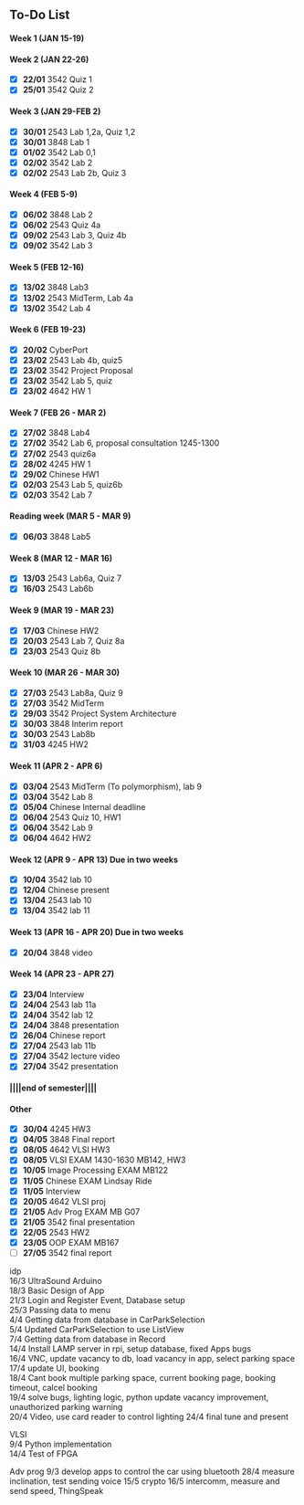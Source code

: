 ## To-Do List
#### Week 1 (JAN 15-19)
#### Week 2 (JAN 22-26)
- [x] **22/01** 3542 Quiz 1
- [x] **25/01** 3542 Quiz 2
#### Week 3 (JAN 29-FEB 2)
- [x] **30/01** 2543 Lab 1,2a, Quiz 1,2
- [x] **30/01** 3848 Lab 1
- [x] **01/02** 3542 Lab 0,1
- [x] **02/02** 3542 Lab 2
- [x] **02/02** 2543 Lab 2b, Quiz 3
#### Week 4 (FEB 5-9)
- [x] **06/02** 3848 Lab 2
- [x] **06/02** 2543 Quiz 4a
- [x] **09/02** 2543 Lab 3, Quiz 4b
- [x] **09/02** 3542 Lab 3
#### Week 5 (FEB 12-16)
- [x] **13/02** 3848 Lab3
- [x] **13/02** 2543 MidTerm, Lab 4a
- [x] **13/02** 3542 Lab 4
#### Week 6 (FEB 19-23) 
- [x] **20/02** CyberPort
- [x] **23/02** 2543 Lab 4b, quiz5
- [x] **23/02** 3542 Project Proposal
- [x] **23/02** 3542 Lab 5, quiz
- [x] **23/02** 4642 HW 1
#### Week 7 (FEB 26 - MAR 2) 
- [x] **27/02** 3848 Lab4
- [x] **27/02** 3542 Lab 6, proposal consultation 1245-1300
- [x] **27/02** 2543 quiz6a
- [x] **28/02** 4245 HW 1
- [x] **29/02** Chinese HW1
- [x] **02/03** 2543 Lab 5, quiz6b
- [x] **02/03** 3542 Lab 7
#### Reading week (MAR 5 - MAR 9)
- [x] **06/03** 3848 Lab5
#### Week 8 (MAR 12 - MAR 16)
- [x] **13/03** 2543 Lab6a, Quiz 7
- [x] **16/03** 2543 Lab6b
#### Week 9 (MAR 19 - MAR 23)
- [x] **17/03** Chinese HW2
- [x] **20/03** 2543 Lab 7, Quiz 8a
- [x] **23/03** 2543 Quiz 8b
#### Week 10 (MAR 26 - MAR 30)
- [x] **27/03** 2543 Lab8a, Quiz 9
- [x] **27/03** 3542 MidTerm
- [x] **29/03** 3542 Project System Architecture
- [x] **30/03** 3848 Interim report
- [x] **30/03** 2543 Lab8b
- [x] **31/03** 4245 HW2
#### Week 11 (APR 2 - APR 6)
- [x] **03/04** 2543 MidTerm (To polymorphism), lab 9
- [x] **03/04** 3542 Lab 8
- [x] **05/04** Chinese Internal deadline
- [x] **06/04** 2543 Quiz 10, HW1
- [x] **06/04** 3542 Lab 9
- [x] **06/04** 4642 HW2
#### Week 12 (APR 9 - APR 13) Due in two weeks
- [x] **10/04** 3542 lab 10
- [x] **12/04** Chinese present
- [x] **13/04** 2543 lab 10
- [x] **13/04** 3542 lab 11
#### Week 13 (APR 16 - APR 20) Due in two weeks
- [x] **20/04** 3848 video
#### Week 14 (APR 23 - APR 27) 
- [x] **23/04** Interview
- [x] **24/04** 2543 lab 11a
- [x] **24/04** 3542 lab 12
- [x] **24/04** 3848 presentation
- [x] **26/04** Chinese report
- [x] **27/04** 2543 lab 11b
- [x] **27/04** 3542 lecture video
- [x] **27/04** 3542 presentation

#### ||||end of semester||||
#### Other 
- [x] **30/04** 4245 HW3
- [x] **04/05** 3848 Final report
- [x] **08/05** 4642 VLSI HW3
- [x] **08/05** VLSI EXAM 1430-1630 MB142, HW3
- [x] **10/05** Image Processing EXAM MB122
- [x] **11/05** Chinese EXAM Lindsay Ride
- [x] **11/05** Interview
- [x] **20/05** 4642 VLSI proj  
- [x] **21/05** Adv Prog EXAM MB G07
- [x] **21/05** 3542 final presentation
- [x] **22/05** 2543 HW2 
- [x] **23/05** OOP EXAM MB167
- [ ] **27/05** 3542 final report

idp  
16/3 UltraSound Arduino  
18/3 Basic Design of App  
21/3 Login and Register Event, Database setup  
25/3 Passing data to menu  
4/4 Getting data from database in CarParkSelection  
5/4 Updated CarParkSelection to use ListView  
7/4 Getting data from database in Record  
14/4 Install LAMP server in rpi, setup database, fixed Apps bugs  
16/4 VNC, update vacancy to db, load vacancy in app, select parking space  
17/4 update UI, booking  
18/4 Cant book multiple parking space, current booking page, booking timeout, calcel booking  
19/4 solve bugs, lighting logic, python update vacancy improvement, unauthorized parking warning  
20/4 Video, use card reader to control lighting
24/4 final tune and present

VLSI  
9/4 Python implementation  
14/4 Test of FPGA

Adv prog
9/3 develop apps to control the car using bluetooth
28/4 measure inclination, test sending voice
15/5 crypto
16/5 intercomm, measure and send speed, ThingSpeak